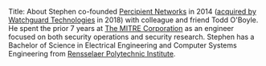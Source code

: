 Title: About
Stephen co-founded [Percipient Networks](http://percipientnetworks.com)
in 2014 ([acquired by Watchguard Technologies](https://www.watchguard.com/wgrd-about/press-releases/watchguard-technologies-acquires-percipient-networks) in 2018)
with colleague and friend Todd O'Boyle. He spent the prior 7 years at
[The MITRE Corporation](http://www.mitre.org) as an engineer focused
on both security operations and security research. Stephen has a Bachelor of
Science in Electrical Engineering and Computer Systems Engineering from
[Rensselaer Polytechnic Institute](http://www.rpi.edu).
